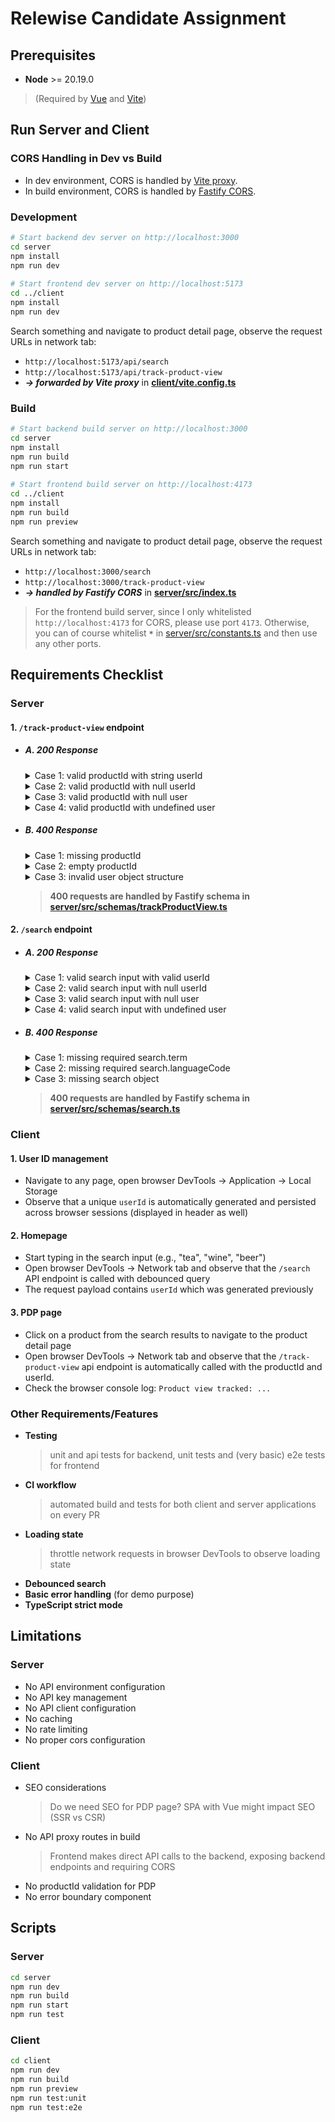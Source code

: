 # Relewise Candidate Assignment

## Prerequisites

- **Node** >= 20.19.0 
> (Required by [Vue](https://vuejs.org/guide/quick-start.html) and [Vite](https://vite.dev/guide))

## Run Server and Client

### CORS Handling in Dev vs Build

- In dev environment, CORS is handled by [Vite proxy](https://vite.dev/config/server-options). 
- In build environment, CORS is handled by [Fastify CORS](https://github.com/fastify/fastify-cors). 

### Development

```bash
# Start backend dev server on http://localhost:3000
cd server
npm install
npm run dev
    
# Start frontend dev server on http://localhost:5173
cd ../client
npm install
npm run dev
```

Search something and navigate to product detail page, observe the request URLs in network tab:
- `http://localhost:5173/api/search`
- `http://localhost:5173/api/track-product-view`
- **_→ forwarded by Vite proxy_** in **[client/vite.config.ts](client/vite.config.ts)**

### Build

```bash
# Start backend build server on http://localhost:3000
cd server
npm install
npm run build
npm run start
    
# Start frontend build server on http://localhost:4173
cd ../client
npm install
npm run build
npm run preview
```

Search something and navigate to product detail page, observe the request URLs in network tab:
- `http://localhost:3000/search`
- `http://localhost:3000/track-product-view`
- **_→ handled by Fastify CORS_** in **[server/src/index.ts](server/src/index.ts)**

> For the frontend build server, since I only whitelisted `http://localhost:4173` for CORS, please use port `4173`. Otherwise, you can of course whitelist **`*`** in [server/src/constants.ts](server/src/constants.ts) and then use any other ports.

## Requirements Checklist

### Server

#### 1. `/track-product-view` endpoint
   
- ##### A. 200 Response
   
   <details>
   <summary>Case 1: valid productId with string userId</summary>
   
   ```bash
   curl -i -X POST http://localhost:3000/track-product-view \
     -H "Content-Type: application/json" \
     -d '{
       "user": { "id": "user1" },
       "productId": "product1"
     }'
   ```
   </details>
   
   <details>
   <summary>Case 2: valid productId with null userId</summary>
   
   ```bash
   curl -i -X POST http://localhost:3000/track-product-view \
     -H "Content-Type: application/json" \
     -d '{
       "user": { "id": null },
       "productId": "product1"
     }'
   ```
   </details>

   <details>
   <summary>Case 3: valid productId with null user</summary>
   
   ```bash
   curl -i -X POST http://localhost:3000/track-product-view \
     -H "Content-Type: application/json" \
     -d '{
       "user": null,
       "productId": "product1"
     }'
   ```
   </details>

   <details>
   <summary>Case 4: valid productId with undefined user</summary>
   
   ```bash
   curl -i -X POST http://localhost:3000/track-product-view \
     -H "Content-Type: application/json" \
     -d '{
       "productId": "product1"
     }'
   ```
   </details>
   
- ##### B. 400 Response
   
   <details>
   <summary>Case 1: missing productId</summary>
   
   ```bash
   curl -i -X POST http://localhost:3000/track-product-view \
     -H "Content-Type: application/json" \
     -d '{
       "user": { "id": "user1" }
     }'
   ```
   </details>
   
   <details>
   <summary>Case 2: empty productId</summary>
   
   ```bash
   curl -i -X POST http://localhost:3000/track-product-view \
     -H "Content-Type: application/json" \
     -d '{
       "user": { "id": "user1" },
       "productId": ""
     }'
   ```
   </details>
   
   <details>
   <summary>Case 3: invalid user object structure</summary>
   
   ```bash
   curl -i -X POST http://localhost:3000/track-product-view \
     -H "Content-Type: application/json" \
     -d '{
       "user": "some string",
       "productId": "product1"
     }'
   ```
   </details>
   
   > **400 requests are handled by Fastify schema in [server/src/schemas/trackProductView.ts](server/src/schemas/trackProductView.ts)**

#### 2. `/search` endpoint
   
- ##### A. 200 Response
   
   <details>
   <summary>Case 1: valid search input with valid userId</summary>
   
   ```bash
   curl -i -X POST http://localhost:3000/search \
     -H "Content-Type: application/json" \
     -d '{
       "user": { "id": "user1" },
       "search": {
         "term": "tea",
         "languageCode": "en"
       }
     }'
   ```
   </details>
   
   <details>
   <summary>Case 2: valid search input with null userId</summary>
   
   ```bash
   curl -i -X POST http://localhost:3000/search \
     -H "Content-Type: application/json" \
     -d '{
       "user": { "id": null },
       "search": {
         "term": "beer",
         "languageCode": "en"
       }
     }'
   ```
   </details>

   <details>
   <summary>Case 3: valid search input with null user</summary>
   
   ```bash
   curl -i -X POST http://localhost:3000/search \
     -H "Content-Type: application/json" \
     -d '{
       "user": null,
       "search": {
         "term": "wine",
         "languageCode": "en"
       }
     }'
   ```
   </details>

   <details>
   <summary>Case 4: valid search input with undefined user</summary>
   
   ```bash
   curl -i -X POST http://localhost:3000/search \
     -H "Content-Type: application/json" \
     -d '{
       "search": {
         "term": "wine",
         "languageCode": "en"
       }
     }'
   ```
   </details>

- ##### B. 400 Response
   
   <details>
   <summary>Case 1: missing required search.term</summary>
   
   ```bash
   curl -i -X POST http://localhost:3000/search \
     -H "Content-Type: application/json" \
     -d '{
       "user": { "id": "user1" },
       "search": {
         "languageCode": "en"
       }
     }'
   ```
   </details>
   
   <details>
   <summary>Case 2: missing required search.languageCode</summary>
   
   ```bash
   curl -i -X POST http://localhost:3000/search \
     -H "Content-Type: application/json" \
     -d '{
       "user": { "id": "user1" },
       "search": {
         "term": "tea"
       }
     }'
   ```
   </details>
   
   <details>
   <summary>Case 3: missing search object</summary>
   
   ```bash
   curl -i -X POST http://localhost:3000/search \
     -H "Content-Type: application/json" \
     -d '{
       "user": { "id": "user1" }
     }'
   ```
   </details>

   > **400 requests are handled by Fastify schema in [server/src/schemas/search.ts](server/src/schemas/search.ts)**

### Client

#### 1. User ID management 

- Navigate to any page, open browser DevTools → Application → Local Storage
- Observe that a unique `userId` is automatically generated and persisted across browser sessions (displayed in header as well)

#### 2. Homepage
- Start typing in the search input (e.g., "tea", "wine", "beer") 
- Open browser DevTools → Network tab and observe that the `/search` API endpoint is called with debounced query
- The request payload contains `userId` which was generated previously

#### 3. PDP page
- Click on a product from the search results to navigate to the product detail page
- Open browser DevTools → Network tab and observe that the `/track-product-view` api endpoint is automatically called with the productId and userId. 
- Check the browser console log: `Product view tracked: ...`
  
### Other Requirements/Features
- **Testing**
    > unit and api tests for backend, unit tests and (very basic) e2e tests for frontend
- **CI workflow**
    > automated build and tests for both client and server applications on every PR
- **Loading state**
    > throttle network requests in browser DevTools to observe loading state 
- **Debounced search**
- **Basic error handling** (for demo purpose)
- **TypeScript strict mode**

## Limitations

### Server 
- No API environment configuration
- No API key management 
- No API client configuration
- No caching 
- No rate limiting 
- No proper cors configuration 

### Client 

- SEO considerations
  > Do we need SEO for PDP page? SPA with Vue might impact SEO (SSR vs CSR)
- No API proxy routes in build
  > Frontend makes direct API calls to the backend, exposing backend endpoints and requiring CORS
- No productId validation for PDP 
- No error boundary component 

## Scripts 

### Server
```bash
cd server
npm run dev
npm run build
npm run start
npm run test
```

### Client
```bash
cd client
npm run dev
npm run build
npm run preview
npm run test:unit
npm run test:e2e
```
